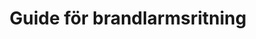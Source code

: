 ---
title: 'Guide för brandlarmsritning'
linktitle: 'Brandlarmsritning'
description: 'Guide för brandlarmsritning. Så här skapar du ditt underlag för brandlarmsritning.'
listHeading: 'brandlarmsritning'
translationKey: 'brandlarmsritning-guide'
toc: false
outputs:
- html
---